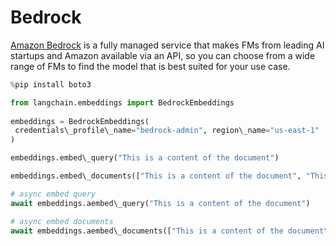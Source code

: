 # Bedrock

[Amazon Bedrock](https://aws.amazon.com/bedrock/) is a fully managed service that makes FMs from leading AI startups and Amazon available via an API, so you can choose from a wide range of FMs to find the model that is best suited for your use case.

```python
%pip install boto3  

```

```python
from langchain.embeddings import BedrockEmbeddings  
  
embeddings = BedrockEmbeddings(  
 credentials\_profile\_name="bedrock-admin", region\_name="us-east-1"  
)  

```

```python
embeddings.embed\_query("This is a content of the document")  

```

```python
embeddings.embed\_documents(["This is a content of the document", "This is another document"])  

```

```python
# async embed query  
await embeddings.aembed\_query("This is a content of the document")  

```

```python
# async embed documents  
await embeddings.aembed\_documents(["This is a content of the document", "This is another document"])  

```
